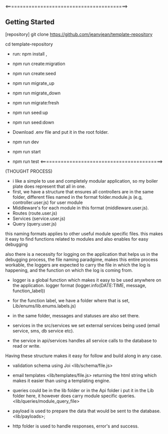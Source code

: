 <==========================================>
## Getting Started
[repository] git clone https://github.com/jeanvjean/template-repository

cd template-repository

- run: npm install <to install dependencies>, 

- npm run create:migration <migration-table-name> <to create migration table>

- npm run create:seed <seed-file-name> <create seed files>

- npm run migrate_up <run up migration>

- npm run migrate_down <drops all migrations>

- npm run migrate:fresh <drops and runs the migration>

- npm run seed:up <seed data>

- npm run seed:down <drop seed>

- Download .env file and put it in the root folder.

- npm run dev <starts the dev server>

- npm run start <for production server>

- npm run test <to run test cases>
<==========================================>

(THOUGHT PROCESS)

- i like a simple to use and completely modular application, so my boiler plate does represent that all in one.
- first, we have a structure that ensures all controllers are in the same folder, different files named in the format folder.module.js (e.g, controller.user.js) for user module
- Middleware's for each module in this format (middleware.user.js). 
- Routes (route.user.js)
- Services (service.user.js)
- Query (query.user.js)

this naming formats applies to other useful module specific files. 
this makes it easy to find functions related to modules and also enables for easy debugging

also there is a necessity for logging on the application that helps us in the debugging process, the file naming paradgime, makes this entire process workable, the loggers are expected to carry the file in which the log is happening, and the function on which the log is coming from. 

- logger is a global function which makes it easy to be used anywhere on the application. logger format (logger.info(DATE:TIME, message, function_label))
- for the function label, we have a folder where that is set, Lib/enums/lib.enums.labels.js)
- in the same folder, messages and statuses are also set there.

- services in the src/services we set external services being used (email service, sms, db service etc). 

- the service in api/services handles all service calls to the database to read or write.

Having these structure makes it easy for follow and build along in any case.

- validation schema using Joi <lib/schema/file.js>

- email templates <lib/templates/file.js> returning the html string which makes it easier than using a templating engine.

- queries could be in the lib folder or in the Api folder i put it in the Lib folder here, it however does carry module specific queries. <lib/queries/module_query_file>

- payload is used to prepare the data that would be sent to the database. <lib/payloads>;
- http folder is used to handle responses, error's and success.